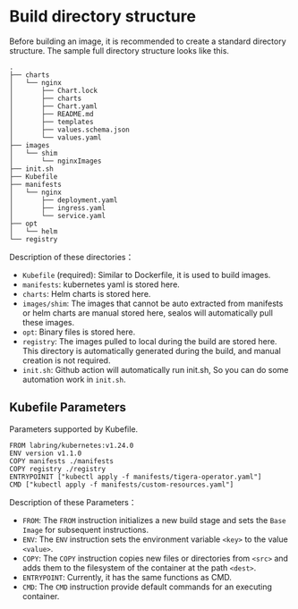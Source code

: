 # Build directory structure

Before building an image, it is recommended to create a standard directory structure. The sample full directory structure looks like this.

```shell
.
├── charts
│   └── nginx
│       ├── Chart.lock
│       ├── charts
│       ├── Chart.yaml
│       ├── README.md
│       ├── templates
│       ├── values.schema.json
│       └── values.yaml
├── images
│   └── shim
│       └── nginxImages
├── init.sh
├── Kubefile
├── manifests
│   └── nginx
│       ├── deployment.yaml
│       ├── ingress.yaml
│       └── service.yaml
├── opt
│   └── helm
└── registry
```

Description of these directories：

- `Kubefile` (required):  Similar to Dockerfile, it is used to build images.
- `manifests`:  kubernetes yaml is stored here.
- `charts`: Helm charts is stored here.
- `images/shim`: The images that cannot be auto extracted from manifests or helm charts are manual stored here, sealos will automatically pull these images.
- `opt`: Binary files is stored here.
- `registry`: The images pulled to local during the build are stored here. This directory is automatically generated during the build, and manual creation is not required.
- `init.sh`:  Github action will automatically run init.sh, So you can do some automation work in `init.sh`.

## Kubefile Parameters

Parameters supported by Kubefile.

```shell
FROM labring/kubernetes:v1.24.0
ENV version v1.1.0
COPY manifests ./manifests
COPY registry ./registry
ENTRYPOINIT ["kubectl apply -f manifests/tigera-operator.yaml"]
CMD ["kubectl apply -f manifests/custom-resources.yaml"]
```

Description of these Parameters：

- `FROM`: The `FROM` instruction initializes a new build stage and sets the `Base Image` for subsequent instructions. 
- `ENV`: The `ENV` instruction sets the environment variable `<key>` to the value `<value>`. 
- `COPY`:  The `COPY` instruction copies new files or directories from `<src>` and adds them to the filesystem of the container at the path `<dest>`.
- `ENTRYPOINT`: Currently, it has the same functions as CMD.
- `CMD`: The `CMD` instruction  provide default commands for an executing container. 
